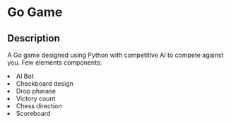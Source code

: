 # Go Game

## Description
<p> A Go game designed using Python with competitive AI to compete against you. 
Few elements components:
<li>AI Bot</li>
<li>Checkboard design</li>
<li>Drop pharase</li>
<li>Victory count</li>
<li>Chess direction</li>
<li>Scoreboard</li>
